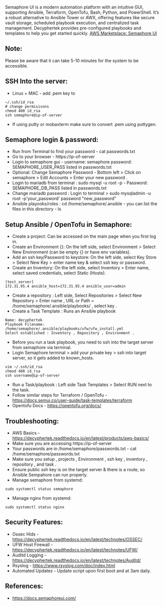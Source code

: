Semaphore UI is a modern automation platform with an intuitive GUI, supporting Ansible, Terraform, OpenTofu, Bash, Python, and PowerShell. It’s a robust alternative to Ansible Tower or AWX, offering features like secure vault storage, scheduled playbook execution, and centralized task management. Decyphertek provides pre-configured playbooks and templates to help you get started quickly. [AWS Marketplace: Semaphore UI ](https://aws.amazon.com/marketplace/pp/prodview-5noeat2jipwca?sr=0-1&ref_=beagle&applicationId=AWSMPContessa)

Note:
-----
Please be aware that it can take 5-10 minutes for the system to be accessible. 

SSH Into the server:
--------------------
* Linux + MAC - add .pem key to 
```
~/.ssh/id_rsa
# change permisisons
chmod 400 id_rsa
ssh semaphore@ip-of-server
```
* If using putty or mobaxterm make sure to convert .pem using puttygen.

Semaphore login & password:
------------------------------
* Run from Terminal to find your password - cat passwords.txt
* Go to your browser - https://ip-of-server
* Login to semaphore gui - username: semaphore password: SEMAPHORE_USER_PASS listed in passwords.txt
* Optional: Change Semaphore Password - Bottom left > Click on semaphore > Edit Accounts > Enter your new password . 
* Login to mariadb from terminal : sudo mysql -u root -p  - Password: SEMAPHORE_DB_PASS listed in passwords.txt
* Change mariadb password : Login to terminal > sudo mysqladmin -u root -p'your_password' password "new_password"
* Ansible playooks/roles : cd /home/semaphore/.ansible - you can list the files in this directory - ls 

Setup Ansible / OpenTofu in Semaphore: 
---------------------------
* Create a project: Can be accessed on the main page when you first log in.
* Create an Environment {}: On the left side, select Environment > Select New Environment (can be empty {} or have env variables).
* Add an ssh key/Password to keystore: On the left side, select Key Store > Select New Key > enter name key & select ssh key or password.
* Create an Inventory: On the left side, select Inventory > Enter name, select saved credentials, select Static (Hosts).

```
[test_server]
172.31.95.4 ansible_host=172.31.95.4 ansible_user=admin
```

* Create a repository : Left side, Select Repositories > Select New Repository > Enter name , URL or Path = /home/semaphore/.ansible/playbooks/ , select key . 
* Create a Task Template : Runs an Ansible playbook

```
Name: decyphertek
Playbook Filename: /home/semaphore/.ansible/playbooks/ufw/ufw_install.yml
Select established : Inventory , Repository , Environment . 
```

* Before you run a task playbook, you need to ssh into the target server from semaphore via terminal. 
* Login Semaphore terminal > add your private key > ssh into target server, so it gets added to known_hosts.

```
vim ~/.ssh/id_rsa 
chmod 400 id_rsa 
ssh username@ip-of-server
```

* Run a Task/playbook : Left side Task Templates > Select RUN next to the task.
* Follow similar steps for Terraform / OpenTofu - https://docs.semui.co/user-guide/task-templates/terraform
* Opentofu Docs - https://opentofu.org/docs/

Troubleshooting:
-----------------
* AWS Basics - https://decyphertek.readthedocs.io/en/latest/products/aws-basics/
* Make sure you are accessing https://ip-of-server
* Your passwords are in /home/semaphore/passwords.txt - cat /home/semaphore/passwords.txt
* Make sure you setup , projects , Environment , ssh key , inventory , repository , and task . 
* Ensure public ssh key is on the target server & there is a route, so Ansible Sempahore can run properly.
* Manage semaphore from systemd:
```
sudo systemctl status semaphore
```
* Manage nginx from systemd:
```
sudo systemctl status nginx
```

Security Features:
---------------------------
* Ossec Hids - https://decyphertek.readthedocs.io/en/latest/technotes/OSSEC/
* UFW Host Firewall - https://decyphertek.readthedocs.io/en/latest/technotes/UFW/
* Auditd Logging - https://decyphertek.readthedocs.io/en/latest/technotes/Auditd/
* Rsyslog - https://www.rsyslog.com/doc/index.html
* Automated Updates - Update script upon first boot and at 3am daily.

References:
------------
* https://docs.semaphoreui.com/